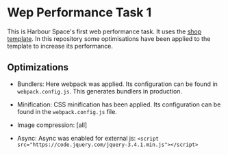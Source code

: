 # Wep Performance Task 1

This is Harbour Space's first web performance task. It uses the [shop template](https://www.free-css.com/free-css-templates/page280/multishop). In this repository some optimisations have been applied to the template to increase its performance.

## Optimizations

* Bundlers: Here webpack was applied. Its configuration can be found in `webpack.config.js`. This generates bundlers in production.

* Minification: CSS minification has been applied. Its configuration can be found in the `webpack.config.js` file.

* Image compression: [all]

* Async: Async was enabled for external js: `<script src="https://code.jquery.com/jquery-3.4.1.min.js"></script>`